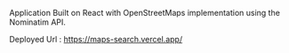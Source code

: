 
Application Built on React with OpenStreetMaps implementation using the Nominatim API.


Deployed Url : https://maps-search.vercel.app/
